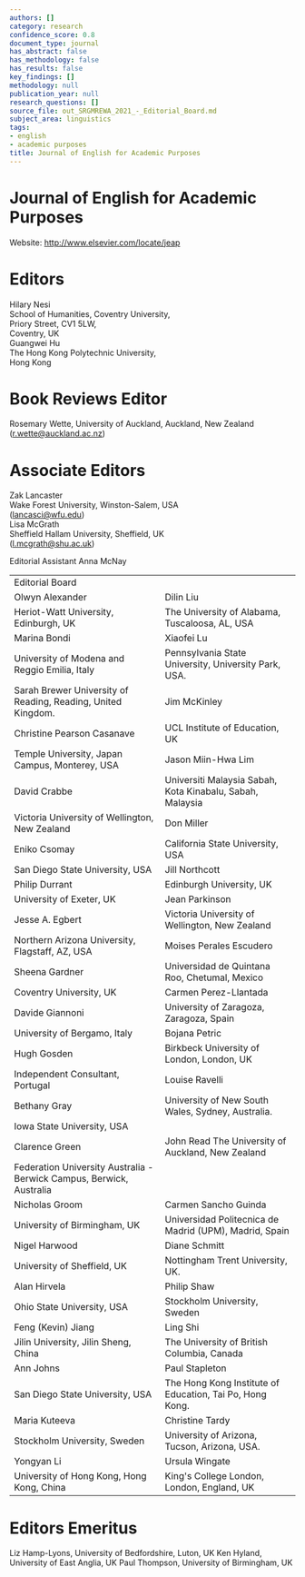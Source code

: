 ```yaml
---
authors: []
category: research
confidence_score: 0.8
document_type: journal
has_abstract: false
has_methodology: false
has_results: false
key_findings: []
methodology: null
publication_year: null
research_questions: []
source_file: out_SRGMREWA_2021_-_Editorial_Board.md
subject_area: linguistics
tags:
- english
- academic purposes
title: Journal of English for Academic Purposes
---
```


# Journal of English for Academic Purposes

Website: http://www.elsevier.com/locate/jeap

# Editors

Hilary Nesi   
School of Humanities, Coventry University,   
Priory Street, CV1 5LW,   
Coventry, UK   
Guangwei Hu   
The Hong Kong Polytechnic University,   
Hong Kong

# Book Reviews Editor

Rosemary Wette, University of Auckland, Auckland, New Zealand (r.wette@auckland.ac.nz)

# Associate Editors

Zak Lancaster   
Wake Forest University, Winston-Salem, USA   
(lancasci@wfu.edu)   
Lisa McGrath   
Sheffield Hallam University, Sheffield, UK   
(l.mcgrath@shu.ac.uk)

Editorial Assistant Anna McNay

<html><body><table><tr><td colspan="2">Editorial Board</td></tr><tr><td>Olwyn Alexander</td><td>Dilin Liu</td></tr><tr><td>Heriot-Watt University, Edinburgh, UK</td><td>The University of Alabama, Tuscaloosa, AL, USA</td></tr><tr><td>Marina Bondi</td><td>Xiaofei Lu</td></tr><tr><td>University of Modena and Reggio Emilia, Italy</td><td>Pennsylvania State University, University Park, USA.</td></tr><tr><td>Sarah Brewer University of Reading, Reading, United Kingdom.</td><td>Jim McKinley</td></tr><tr><td>Christine Pearson Casanave</td><td>UCL Institute of Education, UK</td></tr><tr><td>Temple University, Japan Campus, Monterey, USA</td><td>Jason Miin-Hwa Lim</td></tr><tr><td>David Crabbe</td><td>Universiti Malaysia Sabah, Kota Kinabalu, Sabah, Malaysia</td></tr><tr><td>Victoria University of Wellington, New Zealand</td><td>Don Miller</td></tr><tr><td>Eniko Csomay</td><td>California State University, USA</td></tr><tr><td>San Diego State University, USA</td><td>Jill Northcott</td></tr><tr><td>Philip Durrant</td><td>Edinburgh University, UK</td></tr><tr><td>University of Exeter, UK</td><td>Jean Parkinson</td></tr><tr><td>Jesse A. Egbert</td><td>Victoria University of Wellington, New Zealand</td></tr><tr><td>Northern Arizona University, Flagstaff, AZ, USA</td><td>Moises Perales Escudero</td></tr><tr><td>Sheena Gardner</td><td>Universidad de Quintana Roo, Chetumal, Mexico</td></tr><tr><td>Coventry University, UK</td><td>Carmen Perez-Llantada</td></tr><tr><td>Davide Giannoni</td><td>University of Zaragoza, Zaragoza, Spain</td></tr><tr><td>University of Bergamo, Italy</td><td>Bojana Petric</td></tr><tr><td>Hugh Gosden</td><td>Birkbeck University of London, London, UK</td></tr><tr><td>Independent Consultant, Portugal</td><td>Louise Ravelli</td></tr><tr><td>Bethany Gray</td><td>University of New South Wales, Sydney, Australia.</td></tr><tr><td>Iowa State University, USA</td><td></td></tr><tr><td>Clarence Green</td><td>John Read The University of Auckland, New Zealand</td></tr><tr><td>Federation University Australia - Berwick Campus, Berwick, Australia</td><td></td></tr><tr><td>Nicholas Groom</td><td>Carmen Sancho Guinda</td></tr><tr><td>University of Birmingham, UK</td><td>Universidad Politecnica de Madrid (UPM), Madrid, Spain</td></tr><tr><td>Nigel Harwood</td><td>Diane Schmitt</td></tr><tr><td>University of Sheffield, UK</td><td>Nottingham Trent University, UK.</td></tr><tr><td>Alan Hirvela</td><td>Philip Shaw</td></tr><tr><td>Ohio State University, USA</td><td>Stockholm University, Sweden</td></tr><tr><td>Feng (Kevin) Jiang</td><td>Ling Shi</td></tr><tr><td>Jilin University, Jilin Sheng, China</td><td>The University of British Columbia, Canada</td></tr><tr><td>Ann Johns</td><td>Paul Stapleton</td></tr><tr><td> San Diego State University, USA</td><td>The Hong Kong Institute of Education, Tai Po, Hong Kong.</td></tr><tr><td>Maria Kuteeva</td><td>Christine Tardy</td></tr><tr><td>Stockholm University, Sweden</td><td>University of Arizona, Tucson, Arizona, USA.</td></tr><tr><td>Yongyan Li</td><td>Ursula Wingate</td></tr><tr><td>University of Hong Kong, Hong Kong, China</td><td>King&#x27;s College London, London, England, UK</td></tr></table></body></html>

# Editors Emeritus

Liz Hamp-Lyons, University of Bedfordshire, Luton, UK Ken Hyland, University of East Anglia, UK Paul Thompson, University of Birmingham, UK
